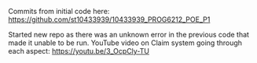 Commits from initial code here:
https://github.com/st10433939/10433939_PROG6212_POE_P1 

Started new repo as there was an unknown error in the previous code that made it unable to be run.
YouTube video on Claim system going through each aspect: 
https://youtu.be/3_OcpCly-TU
